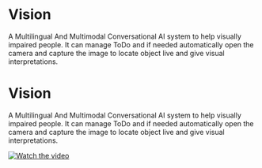 # Vision
A Multilingual And Multimodal Conversational AI system to help visually impaired people. It can manage ToDo  and if needed automatically open the camera and capture the image to locate object live and give visual interpretations.

# Vision
A Multilingual And Multimodal Conversational AI system to help visually impaired people. It can manage ToDo  and if needed automatically open the camera and capture the image to locate object live and give visual interpretations.

[![Watch the video](https://img.youtube.com/vi/Ls6mzaTeM64/maxresdefault.jpg)](https://www.youtube.com/watch?v=Ls6mzaTeM64)
